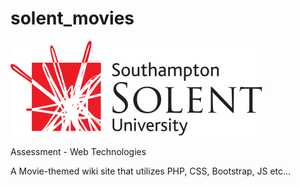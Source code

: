 # solent_movies
![alt text](https://raw.githubusercontent.com/3antrt67/solent_movies/master/images/ssu-logo.svg)

Assessment - Web Technologies

A Movie-themed wiki site that utilizes PHP, CSS, Bootstrap, JS etc...
